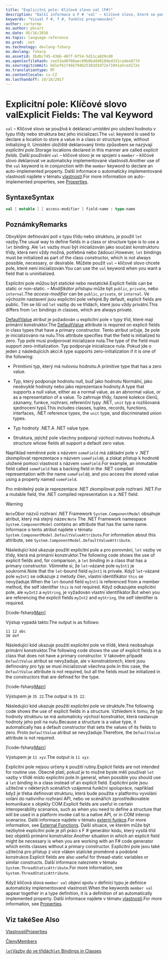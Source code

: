 ```yaml
---
title: "Explicitní pole: Klíčové slovo val (F#)"
description: "Další informace o F # 'val' – klíčové slovo, které se používá k deklaraci umístění pro uložení hodnotu v typu třídu nebo strukturu nebyl zadán typ."
keywords: "Visual f #, f #, funkční programování"
author: cartermp
ms.author: phcart
ms.date: 05/16/2016
ms.topic: language-reference
ms.prod: .net
ms.technology: devlang-fsharp
ms.devlang: fsharp
ms.assetid: 3bdbc745-436b-407f-bf54-5d11ca829cd0
ms.openlocfilehash: cee53a48f08aec89b0bdd40189ed331cadee877d
ms.sourcegitcommit: bd1ef61f4bb794b25383d3d72e71041a5ced172e
ms.translationtype: MT
ms.contentlocale: cs-CZ
ms.lasthandoff: 10/18/2017
---
```

# <a name="explicit-fields-the-val-keyword"></a><span data-ttu-id="b58ba-104">Explicitní pole: Klíčové slovo val</span><span class="sxs-lookup"><span data-stu-id="b58ba-104">Explicit Fields: The val Keyword</span></span>

<span data-ttu-id="b58ba-105">`val` – Klíčové slovo se používá k deklaraci umístění pro uložení hodnotu v typu třídy nebo struktura bez jeho inicializaci.</span><span class="sxs-lookup"><span data-stu-id="b58ba-105">The `val` keyword is used to declare a location to store a value in a class or structure type, without initializing it.</span></span> <span data-ttu-id="b58ba-106">Umístění úložiště deklarovaný tímto způsobem se nazývají *explicitní pole*.</span><span class="sxs-lookup"><span data-stu-id="b58ba-106">Storage locations declared in this manner are called *explicit fields*.</span></span> <span data-ttu-id="b58ba-107">Další používání `val` – klíčové slovo je ve spojení s `member` – klíčové slovo deklarovat ve automaticky implementované vlastnosti.</span><span class="sxs-lookup"><span data-stu-id="b58ba-107">Another use of the `val` keyword is in conjunction with the `member` keyword to declare an auto-implemented property.</span></span> <span data-ttu-id="b58ba-108">Další informace o automaticky implementované vlastnosti najdete v tématu [vlastnosti](properties.md).</span><span class="sxs-lookup"><span data-stu-id="b58ba-108">For more information on auto-implemented properties, see [Properties](properties.md).</span></span>


## <a name="syntax"></a><span data-ttu-id="b58ba-109">Syntaxe</span><span class="sxs-lookup"><span data-stu-id="b58ba-109">Syntax</span></span>

```fsharp
val [ mutable ] [ access-modifier ] field-name : type-name
```

## <a name="remarks"></a><span data-ttu-id="b58ba-110">Poznámky</span><span class="sxs-lookup"><span data-stu-id="b58ba-110">Remarks</span></span>
<span data-ttu-id="b58ba-111">Obvyklým definování polí v typu třídu nebo strukturu, je použít `let` vazby.</span><span class="sxs-lookup"><span data-stu-id="b58ba-111">The usual way to define fields in a class or structure type is to use a `let` binding.</span></span> <span data-ttu-id="b58ba-112">Ale `let` vazby musí být inicializován jako součást konstruktoru třídy, která není vždy možná, potřebná nebo žádoucí.</span><span class="sxs-lookup"><span data-stu-id="b58ba-112">However, `let` bindings must be initialized as part of the class constructor, which is not always possible, necessary, or desirable.</span></span> <span data-ttu-id="b58ba-113">Můžete použít `val` – klíčové slovo chcete pole, které není inicializován.</span><span class="sxs-lookup"><span data-stu-id="b58ba-113">You can use the `val` keyword when you want a field that is uninitialized.</span></span>

<span data-ttu-id="b58ba-114">Explicitní pole můžou být statické nebo nestatické.</span><span class="sxs-lookup"><span data-stu-id="b58ba-114">Explicit fields can be static or non-static.</span></span> <span data-ttu-id="b58ba-115">*– Modifikátor přístupu* může být `public`, `private`, nebo `internal`.</span><span class="sxs-lookup"><span data-stu-id="b58ba-115">The *access-modifier* can be `public`, `private`, or `internal`.</span></span> <span data-ttu-id="b58ba-116">Ve výchozím nastavení jsou explicitní pole veřejné.</span><span class="sxs-lookup"><span data-stu-id="b58ba-116">By default, explicit fields are public.</span></span> <span data-ttu-id="b58ba-117">Tím se liší od `let` vazby do ve třídách, které jsou vždy privátní.</span><span class="sxs-lookup"><span data-stu-id="b58ba-117">This differs from `let` bindings in classes, which are always private.</span></span>

<span data-ttu-id="b58ba-118">[DefaultValue](https://msdn.microsoft.com/library/a3a3307b-8c05-441e-b109-245511614d58) atribut je požadován u explicitní pole v typy tříd, které mají primární konstruktor.</span><span class="sxs-lookup"><span data-stu-id="b58ba-118">The [DefaultValue](https://msdn.microsoft.com/library/a3a3307b-8c05-441e-b109-245511614d58) attribute is required on explicit fields in class types that have a primary constructor.</span></span> <span data-ttu-id="b58ba-119">Tento atribut určuje, že pole je inicializováno na nulu.</span><span class="sxs-lookup"><span data-stu-id="b58ba-119">This attribute specifies that the field is initialized to zero.</span></span> <span data-ttu-id="b58ba-120">Typ pole musí podporovat inicializace nula.</span><span class="sxs-lookup"><span data-stu-id="b58ba-120">The type of the field must support zero-initialization.</span></span> <span data-ttu-id="b58ba-121">Typ podporuje inicializace nula. Pokud jde o jeden z následujících akcí:</span><span class="sxs-lookup"><span data-stu-id="b58ba-121">A type supports zero-initialization if it is one of the following:</span></span>

- <span data-ttu-id="b58ba-122">Primitivní typ, který má nulovou hodnotu.</span><span class="sxs-lookup"><span data-stu-id="b58ba-122">A primitive type that has a zero value.</span></span>

- <span data-ttu-id="b58ba-123">Typ, který podporuje hodnotu null, buď jako hodnotu Normální, jako neobvyklé hodnoty nebo jako reprezentace hodnoty.</span><span class="sxs-lookup"><span data-stu-id="b58ba-123">A type that supports a null value, either as a normal value, as an abnormal value, or as a representation of a value.</span></span> <span data-ttu-id="b58ba-124">To zahrnuje třídy, řazené kolekce členů, záznamy, funkce, rozhraní, referenční typy .NET, `unit` typ a rozlišovaná sjednocení typů.</span><span class="sxs-lookup"><span data-stu-id="b58ba-124">This includes classes, tuples, records, functions, interfaces, .NET reference types, the `unit` type, and discriminated union types.</span></span>

- <span data-ttu-id="b58ba-125">Typ hodnoty .NET.</span><span class="sxs-lookup"><span data-stu-id="b58ba-125">A .NET value type.</span></span>

- <span data-ttu-id="b58ba-126">Struktura, jejichž pole všechny podporují výchozí nulovou hodnotu.</span><span class="sxs-lookup"><span data-stu-id="b58ba-126">A structure whose fields all support a default zero value.</span></span>


<span data-ttu-id="b58ba-127">Například neměnné pole s názvem `someField` má základní pole v .NET zkompilovat reprezentace s názvem `someField@`, a získat přístup k hodnotě uložené pomocí vlastnost s názvem `someField`.</span><span class="sxs-lookup"><span data-stu-id="b58ba-127">For example, an immutable field called `someField` has a backing field in the .NET compiled representation with the name `someField@`, and you access the stored value using a property named `someField`.</span></span>

<span data-ttu-id="b58ba-128">Pro měnitelný pole je reprezentace .NET zkompilovat pole rozhraní .NET.</span><span class="sxs-lookup"><span data-stu-id="b58ba-128">For a mutable field, the .NET compiled representation is a .NET field.</span></span>


>[!WARNING] 
<span data-ttu-id="b58ba-129">`Note`Obor názvů rozhraní .NET Framework `System.ComponentModel` obsahuje atribut, který má stejný název.</span><span class="sxs-lookup"><span data-stu-id="b58ba-129">`Note` The .NET Framework namespace `System.ComponentModel` contains an attribute that has the same name.</span></span> <span data-ttu-id="b58ba-130">Informace o tento atribut najdete v tématu `System.ComponentModel.DefaultValueAttribute`.</span><span class="sxs-lookup"><span data-stu-id="b58ba-130">For information about this attribute, see `System.ComponentModel.DefaultValueAttribute`.</span></span>


<span data-ttu-id="b58ba-131">Následující kód ukazuje použití explicitní pole a pro porovnání, `let` vazby ve třídy, která má primární konstruktor.</span><span class="sxs-lookup"><span data-stu-id="b58ba-131">The following code shows the use of explicit fields and, for comparison, a `let` binding in a class that has a primary constructor.</span></span> <span data-ttu-id="b58ba-132">Všimněte si, že `let`-vázané pole `myInt1` je soukromé.</span><span class="sxs-lookup"><span data-stu-id="b58ba-132">Note that the `let`-bound field `myInt1` is private.</span></span> <span data-ttu-id="b58ba-133">Když `let`-vázané pole `myInt1` se odkazuje z metody člen, vlastní identifikátor `this` se nevyžaduje.</span><span class="sxs-lookup"><span data-stu-id="b58ba-133">When the `let`-bound field `myInt1` is referenced from a member method, the self identifier `this` is not required.</span></span> <span data-ttu-id="b58ba-134">Když odkazujete explicitní pole, ale `myInt2` a `myString`, je vyžadován vlastní identifikátor.</span><span class="sxs-lookup"><span data-stu-id="b58ba-134">But when you are referencing the explicit fields `myInt2` and `myString`, the self identifier is required.</span></span>

[!code-fsharp[Main](../../../../samples/snippets/fsharp/lang-ref-2/snippet6701.fs)]

<span data-ttu-id="b58ba-135">Výstup vypadá takto:</span><span class="sxs-lookup"><span data-stu-id="b58ba-135">The output is as follows:</span></span>

```
11 12 abc
30 def
```

<span data-ttu-id="b58ba-136">Následující kód ukazuje použití explicitní pole ve třídě, která neobsahuje primární konstruktor.</span><span class="sxs-lookup"><span data-stu-id="b58ba-136">The following code shows the use of explicit fields in a class that does not have a primary constructor.</span></span> <span data-ttu-id="b58ba-137">V takovém případě `DefaultValue` atribut se nevyžaduje, ale v konstruktorech, které jsou definovány pro typ se musí inicializovat všechna pole.</span><span class="sxs-lookup"><span data-stu-id="b58ba-137">In this case, the `DefaultValue` attribute is not required, but all the fields must be initialized in the constructors that are defined for the type.</span></span>

[!code-fsharp[Main](../../../../samples/snippets/fsharp/lang-ref-2/snippet6702.fs)]

<span data-ttu-id="b58ba-138">Výstupem je `35 22`.</span><span class="sxs-lookup"><span data-stu-id="b58ba-138">The output is `35 22`.</span></span>

<span data-ttu-id="b58ba-139">Následující kód ukazuje použití explicitní pole ve struktuře.</span><span class="sxs-lookup"><span data-stu-id="b58ba-139">The following code shows the use of explicit fields in a structure.</span></span> <span data-ttu-id="b58ba-140">Vzhledem k tomu, že typ hodnoty strukturu se má automaticky výchozí konstruktor, která nastavuje hodnoty jeho polí na nulu.</span><span class="sxs-lookup"><span data-stu-id="b58ba-140">Because a structure is a value type, it automatically has a default constructor that sets the values of its fields to zero.</span></span> <span data-ttu-id="b58ba-141">Proto `DefaultValue` atribut se nevyžaduje.</span><span class="sxs-lookup"><span data-stu-id="b58ba-141">Therefore, the `DefaultValue` attribute is not required.</span></span>

[!code-fsharp[Main](../../../../samples/snippets/fsharp/lang-ref-2/snippet6703.fs)]

<span data-ttu-id="b58ba-142">Výstupem je `11 xyz`.</span><span class="sxs-lookup"><span data-stu-id="b58ba-142">The output is `11 xyz`.</span></span>

<span data-ttu-id="b58ba-143">Explicitní pole nejsou určeny k použití rutiny.</span><span class="sxs-lookup"><span data-stu-id="b58ba-143">Explicit fields are not intended for routine use.</span></span> <span data-ttu-id="b58ba-144">Obecně platí, pokud je to možné byste měli používat `let` vazby v třídě místo explicitní pole.</span><span class="sxs-lookup"><span data-stu-id="b58ba-144">In general, when possible you should use a `let` binding in a class instead of an explicit field.</span></span> <span data-ttu-id="b58ba-145">Explicitní pole jsou užitečné v některých scénářích vzájemná funkční spolupráce, například když je třeba definovat strukturu, která bude použita v platformu vyvolání volání do nativního rozhraní API, nebo ve scénářích zprostředkovatele komunikace s objekty COM.</span><span class="sxs-lookup"><span data-stu-id="b58ba-145">Explicit fields are useful in certain interoperability scenarios, such as when you need to define a structure that will be used in a platform invoke call to a native API, or in COM interop scenarios.</span></span> <span data-ttu-id="b58ba-146">Další informace najdete v tématu [externí funkce](../functions/external-functions.md).</span><span class="sxs-lookup"><span data-stu-id="b58ba-146">For more information, see [External Functions](../functions/external-functions.md).</span></span> <span data-ttu-id="b58ba-147">Další situace, ve kterém může být nezbytné explicitní pole je při práci s F # generátor kódu, který vysílá tříd bez objektů primární konstruktor.</span><span class="sxs-lookup"><span data-stu-id="b58ba-147">Another situation in which an explicit field might be necessary is when you are working with an F# code generator which emits classes without a primary constructor.</span></span> <span data-ttu-id="b58ba-148">Explicitní pole jsou také užitečná pro přístup z více vláken statické proměnné a podobné konstrukce.</span><span class="sxs-lookup"><span data-stu-id="b58ba-148">Explicit fields are also useful for thread-static variables or similar constructs.</span></span> <span data-ttu-id="b58ba-149">Další informace naleznete v tématu `System.ThreadStaticAttribute`.</span><span class="sxs-lookup"><span data-stu-id="b58ba-149">For more information, see `System.ThreadStaticAttribute`.</span></span>

<span data-ttu-id="b58ba-150">Když klíčová slova `member val` objeví spolu v definici typu je definice automaticky implementované vlastnosti.</span><span class="sxs-lookup"><span data-stu-id="b58ba-150">When the keywords `member val` appear together in a type definition, it is a definition of an automatically implemented property.</span></span> <span data-ttu-id="b58ba-151">Další informace najdete v tématu [vlastnosti](properties.md).</span><span class="sxs-lookup"><span data-stu-id="b58ba-151">For more information, see [Properties](properties.md).</span></span>


## <a name="see-also"></a><span data-ttu-id="b58ba-152">Viz také</span><span class="sxs-lookup"><span data-stu-id="b58ba-152">See Also</span></span>
[<span data-ttu-id="b58ba-153">Vlastnosti</span><span class="sxs-lookup"><span data-stu-id="b58ba-153">Properties</span></span>](properties.md)

[<span data-ttu-id="b58ba-154">Členy</span><span class="sxs-lookup"><span data-stu-id="b58ba-154">Members</span></span>](index.md)

[<span data-ttu-id="b58ba-155">`let`Vazby do ve třídách</span><span class="sxs-lookup"><span data-stu-id="b58ba-155">`let` Bindings in Classes</span></span>](let-bindings-in-classes.md)

